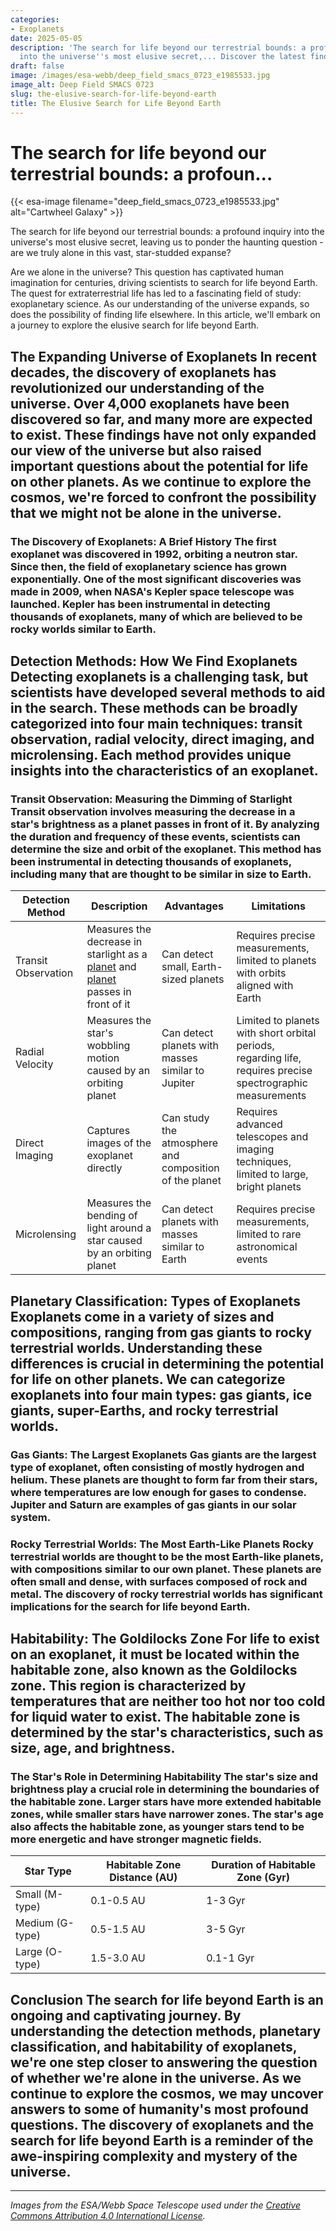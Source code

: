 ```yaml
---
categories:
- Exoplanets
date: 2025-05-05
description: 'The search for life beyond our terrestrial bounds: a profound inquiry
  into the universe''s most elusive secret,... Discover the latest findings.'
draft: false
image: /images/esa-webb/deep_field_smacs_0723_e1985533.jpg
image_alt: Deep Field SMACS 0723
slug: the-elusive-search-for-life-beyond-earth
title: The Elusive Search for Life Beyond Earth
---
```


# The search for life beyond our terrestrial bounds: a profoun...
{{< esa-image filename="deep_field_smacs_0723_e1985533.jpg" alt="Cartwheel Galaxy" >}}



The search for life beyond our terrestrial bounds: a profound inquiry into the universe's most elusive secret, leaving us to ponder the haunting question - are we truly alone in this vast, star-studded expanse?

Are we alone in the universe? This question has captivated human imagination for centuries, driving scientists to search for life beyond Earth. The quest for extraterrestrial life has led to a fascinating field of study: exoplanetary science. As our understanding of the universe expands, so does the possibility of finding life elsewhere. In this article, we'll embark on a journey to explore the elusive search for life beyond Earth.

 ## The Expanding Universe of Exoplanets In recent decades, the discovery of exoplanets has revolutionized our understanding of the universe. Over 4,000 exoplanets have been discovered so far, and many more are expected to exist. These findings have not only expanded our view of the universe but also raised important questions about the potential for life on other planets. As we continue to explore the cosmos, we're forced to confront the possibility that we might not be alone in the universe.

 ### The Discovery of Exoplanets: A Brief History The first exoplanet was discovered in 1992, orbiting a neutron star. Since then, the field of exoplanetary science has grown exponentially. One of the most significant discoveries was made in 2009, when NASA's Kepler space telescope was launched. Kepler has been instrumental in detecting thousands of exoplanets, many of which are believed to be rocky worlds similar to Earth.

 ## Detection Methods: How We Find Exoplanets Detecting exoplanets is a challenging task, but scientists have developed several methods to aid in the search. These methods can be broadly categorized into four main techniques: transit observation, radial velocity, direct imaging, and microlensing. Each method provides unique insights into the characteristics of an exoplanet.

 ### Transit Observation: Measuring the Dimming of Starlight Transit observation involves measuring the decrease in a star's brightness as a planet passes in front of it. By analyzing the duration and frequency of these events, scientists can determine the size and orbit of the exoplanet. This method has been instrumental in detecting thousands of exoplanets, including many that are thought to be similar in size to Earth.

 | Detection Method | Description | Advantages | Limitations |
| --- | --- | --- | --- |
| Transit Observation | Measures the decrease in starlight as a [planet](/blog/habitable-zones-and-the-search-for-life-beyond-our-planet/solar-system/) and [planet](/blog/[exoplanets](/blog/exoplanets-and-the-search-for-life-beyond-our-solar-system/solar-system/)-and-the-search-for-life-beyond-earth/) passes in front of it | Can detect small, Earth-sized planets | Requires precise measurements, limited to planets with orbits aligned with Earth |
| Radial Velocity | Measures the star's wobbling motion caused by an orbiting planet | Can detect planets with masses similar to Jupiter | Limited to planets with short orbital periods, regarding life, requires precise spectrographic measurements |
| Direct Imaging | Captures images of the exoplanet directly | Can study the atmosphere and composition of the planet | Requires advanced telescopes and imaging techniques, limited to large, bright planets |
| Microlensing | Measures the bending of light around a star caused by an orbiting planet | Can detect planets with masses similar to Earth | Requires precise measurements, limited to rare astronomical events | ### Radial Velocity: The Wobbling Motion of Stars Radial velocity involves measuring the star's wobbling motion caused by an orbiting planet. By analyzing the star's motion, regarding life, scientists can determine the mass and orbit of the exoplanet. This method has been successful in detecting large, Jupiter-like planets but is limited to planets with short orbital periods.

 ## Planetary Classification: Types of Exoplanets Exoplanets come in a variety of sizes and compositions, ranging from gas giants to rocky terrestrial worlds. Understanding these differences is crucial in determining the potential for life on other planets. We can categorize exoplanets into four main types: gas giants, ice giants, super-Earths, and rocky terrestrial worlds.

 ### Gas Giants: The Largest Exoplanets Gas giants are the largest type of exoplanet, often consisting of mostly hydrogen and helium. These planets are thought to form far from their stars, where temperatures are low enough for gases to condense. Jupiter and Saturn are examples of gas giants in our solar system.

 ### Rocky Terrestrial Worlds: The Most Earth-Like Planets Rocky terrestrial worlds are thought to be the most Earth-like planets, with compositions similar to our own planet. These planets are often small and dense, with surfaces composed of rock and metal. The discovery of rocky terrestrial worlds has significant implications for the search for life beyond Earth.

 ## Habitability: The Goldilocks Zone For life to exist on an exoplanet, it must be located within the habitable zone, also known as the Goldilocks zone. This region is characterized by temperatures that are neither too hot nor too cold for liquid water to exist. The habitable zone is determined by the star's characteristics, such as size, age, and brightness.

 ### The Star's Role in Determining Habitability The star's size and brightness play a crucial role in determining the boundaries of the habitable zone. Larger stars have more extended habitable zones, while smaller stars have narrower zones. The star's age also affects the habitable zone, as younger stars tend to be more energetic and have stronger magnetic fields.

 | Star Type | Habitable Zone Distance (AU) | Duration of Habitable Zone (Gyr) |
| --- | --- | --- |
| Small (M-type) | 0.1-0.5 AU | 1-3 Gyr |
| Medium (G-type) | 0.5-1.5 AU | 3-5 Gyr |
| Large (O-type) | 1.5-3.0 AU | 0.1-1 Gyr | ### Planetary Features: related to life, A Crucial Role in Habitability Planetary features, such as atmospheric composition, magnetic fields, tectonic activity, and gravitational interactions with neighboring bodies, also play a crucial role in determining habitability. A planet's atmosphere, for example, can either trap heat and create a greenhouse effect or protect the planet from harmful radiation.

 ## Conclusion The search for life beyond Earth is an ongoing and captivating journey. By understanding the detection methods, planetary classification, and habitability of exoplanets, we're one step closer to answering the question of whether we're alone in the universe. As we continue to explore the cosmos, we may uncover answers to some of humanity's most profound questions. The discovery of exoplanets and the search for life beyond Earth is a reminder of the awe-inspiring complexity and mystery of the universe.

---

*Images from the ESA/Webb Space Telescope used under the [Creative Commons Attribution 4.0 International License](https://creativecommons.org/licenses/by/4.0).*